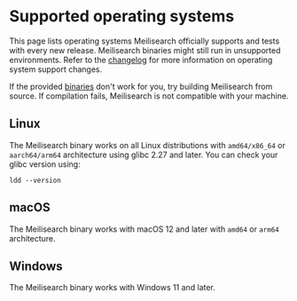 # Supported operating systems

This page lists operating systems Meilisearch officially supports and tests with every new release. Meilisearch binaries might still run in unsupported environments. Refer to the [changelog](https://github.com/meilisearch/MeiliSearch/releases) for more information on operating system support changes.

If the provided [binaries](/learn/getting_started/installation.md#local-installation) don't work for you, try building Meilisearch from source. If compilation fails, Meilisearch is not compatible with your machine.

## Linux

The Meilisearch binary works on all Linux distributions with `amd64/x86_64` or `aarch64/arm64` architecture using glibc 2.27 and later. You can check your glibc version using:

```
ldd --version
```

## macOS

The Meilisearch binary works with macOS 12 and later with `amd64` or `arm64` architecture.

## Windows

The Meilisearch binary works with Windows 11 and later.
